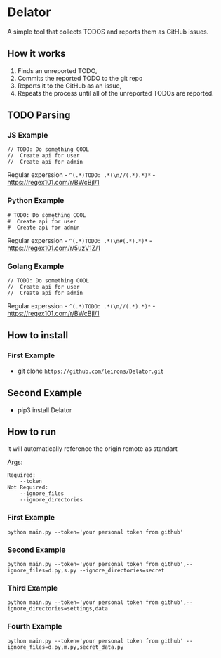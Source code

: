# Delator

A simple tool that collects TODOS and reports them as GitHub issues.

## How it works

1. Finds an unreported TODO,
2. Commits the reported TODO to the git repo 
3. Reports it to the GitHub as an issue,
4. Repeats the process until all of the unreported TODOs are reported.


## TODO Parsing

### JS Example
```
// TODO: Do something COOL
//  Create api for user
//  Create api for admin
```
Regular experssion - ```^(.*)TODO: .*(\n//(.*).*)*``` - https://regex101.com/r/BWcBjl/1

### Python Example
```
# TODO: Do something COOL
#  Create api for user
#  Create api for admin
```
Regular experssion - ```^(.*)TODO: .*(\n#(.*).*)*``` - https://regex101.com/r/5uzV1Z/1

### Golang Example
```
// TODO: Do something COOL
//  Create api for user
//  Create api for admin
```
Regular experssion - ```^(.*)TODO: .*(\n//(.*).*)*``` - https://regex101.com/r/BWcBjl/1



## How to install

### First Example
- git clone ```https://github.com/leirons/Delator.git```

## Second Example
- pip3 install Delator


## How to run
it will automatically reference the origin remote as standart

Args:

    Required:
        --token
    Not Required:
        --ignore_files
        --ignore_directories


### First Example
```
python main.py --token='your personal token from github'
```

### Second Example
```
python main.py --token='your personal token from github',--ignore_files=d.py,s.py --ignore_directories=secret
```

### Third Example
```
python main.py --token='your personal token from github',--ignore_directories=settings,data
```

### Fourth Example
```
python main.py --token='your personal token from github' --ignore_files=d.py,m.py,secret_data.py
```




